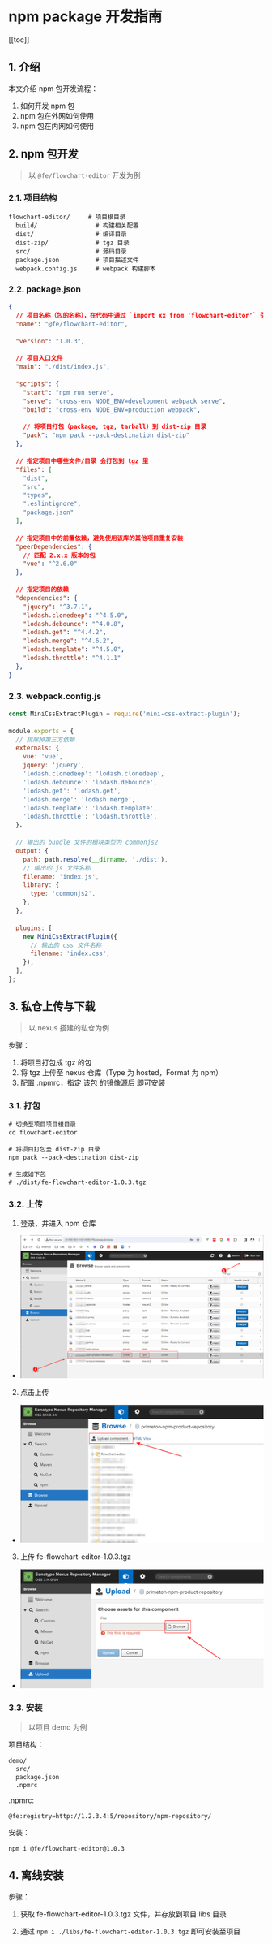 <!--#region
@author 吴钦飞
@email wuqinfei@qq.com
@create date 2023-12-20 15:49:04
@modify date 2023-12-22 15:51:31
@desc [description]
#endregion-->


# npm package 开发指南

[[toc]]

## 1. 介绍

本文介绍 npm 包开发流程：

1. 如何开发 npm 包
2. npm 包在外网如何使用
3. npm 包在内网如何使用

## 2. npm 包开发

>以 `@fe/flowchart-editor` 开发为例

### 2.1. 项目结构

```text
flowchart-editor/     # 项目根目录
  build/                # 构建相关配置
  dist/                 # 编译目录
  dist-zip/             # tgz 目录
  src/                  # 源码目录
  package.json          # 项目描述文件
  webpack.config.js     # webpack 构建脚本
```

### 2.2. package.json

```json
{
  // 项目名称（包的名称），在代码中通过 `import xx from 'flowchart-editor'` 引入
  "name": "@fe/flowchart-editor",

  "version": "1.0.3",

  // 项目入口文件
  "main": "./dist/index.js",

  "scripts": {
    "start": "npm run serve",
    "serve": "cross-env NODE_ENV=development webpack serve",
    "build": "cross-env NODE_ENV=production webpack",

    // 将项目打包（package, tgz, tarball）到 dist-zip 目录
    "pack": "npm pack --pack-destination dist-zip"
  },

  // 指定项目中哪些文件/目录 会打包到 tgz 里
  "files": [
    "dist",
    "src",
    "types",
    ".eslintignore",
    "package.json"
  ],

  // 指定项目中的前置依赖，避免使用该库的其他项目重复安装
  "peerDependencies": {
    // 匹配 2.x.x 版本的包
    "vue": "^2.6.0"
  },
  
  // 指定项目的依赖
  "dependencies": {
    "jquery": "^3.7.1",
    "lodash.clonedeep": "^4.5.0",
    "lodash.debounce": "^4.0.8",
    "lodash.get": "^4.4.2",
    "lodash.merge": "^4.6.2",
    "lodash.template": "^4.5.0",
    "lodash.throttle": "^4.1.1"
  },
}
```

### 2.3. webpack.config.js

```js
const MiniCssExtractPlugin = require('mini-css-extract-plugin');

module.exports = {
  // 排除掉第三方依赖
  externals: {
    vue: 'vue',
    jquery: 'jquery',
    'lodash.clonedeep': 'lodash.clonedeep',
    'lodash.debounce': 'lodash.debounce',
    'lodash.get': 'lodash.get',
    'lodash.merge': 'lodash.merge',
    'lodash.template': 'lodash.template',
    'lodash.throttle': 'lodash.throttle',
  }，

  // 输出的 bundle 文件的模块类型为 commonjs2
  output: {
    path: path.resolve(__dirname, './dist'),
    // 输出的 js 文件名称
    filename: 'index.js',
    library: {
      type: 'commonjs2',
    },
  },

  plugins: [
    new MiniCssExtractPlugin({
      // 输出的 css 文件名称
      filename: 'index.css',
    }),
  ],
};
```

## 3. 私仓上传与下载

>以 nexus 搭建的私仓为例

步骤：

1. 将项目打包成 tgz 的包
2. 将 tgz 上传至 nexus 仓库（Type 为 hosted，Format 为 npm）
3. 配置 .npmrc，指定 该包 的镜像源后 即可安装

### 3.1. 打包

```shell
# 切换至项目项目根目录
cd flowchart-editor

# 将项目打包至 dist-zip 目录
npm pack --pack-destination dist-zip

# 生成如下包
# ./dist/fe-flowchart-editor-1.0.3.tgz
```

### 3.2. 上传

1. 登录，并进入 npm 仓库

  * ![](./images/01_nexus_login.png)

2. 点击上传

  * ![](./images/02_neuxs.png)

3. 上传 fe-flowchart-editor-1.0.3.tgz

  * ![](./images/03_neuxs.png)

### 3.3. 安装

>以项目 demo 为例

项目结构：

```text
demo/
  src/
  package.json
  .npmrc
```

.npmrc:

```text
@fe:registry=http://1.2.3.4:5/repository/npm-repository/
```

安装：

```shell
npm i @fe/flowchart-editor@1.0.3
```

## 4. 离线安装

步骤：

1. 获取 fe-flowchart-editor-1.0.3.tgz 文件，并存放到项目 libs 目录

2. 通过 `npm i ./libs/fe-flowchart-editor-1.0.3.tgz` 即可安装至项目
